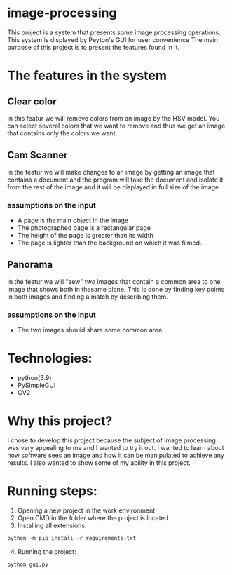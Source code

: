 # image-processing

This project is a system that presents some image processing operations.
This system is displayed by Peyton's GUI for user convenience
The main purpose of this project is to present the features found in it.

# The features in the system

## Clear color
In this featur we will remove colors from an image by the HSV model.
You can select several colors that we want to remove 
and thus we get an image that contains only the colors we want.

## Cam Scanner
In the featur we will make changes to an image by getting an image
that contains a document and the program will take the document and isolate it
from the rest of the image and it will be displayed in full size of the image

### assumptions on the input
- A page is the main object in the image
- The photographed page is a rectangular page
- The height of the page is greater than its width
- The page is lighter than the background on which it was filmed.

## Panorama
In the featur we will "sew" two images that contain a common area to one image that shows
both in thesame plane.
This is done by finding key points in both images and finding a match by describing them.

### assumptions on the input
- The two images should share some common area.

# Technologies:
- python(3.9)
- PySimpleGUI
- CV2
	
# Why this project?

I chose to develop this project because the subject of image processing was very appealing to me and I wanted to try it out.
I wanted to learn about how software sees an image and how it can be manipulated to achieve any results.
I also wanted to show some of my ability in this project.

# Running steps:
1. Opening a new project in the work environment
2. Open CMD in the folder where the project is located
3. Installing all extensions:
```python
python -m pip install -r requirements.txt
```
4. Running the project:
```python
python gui.py
```
